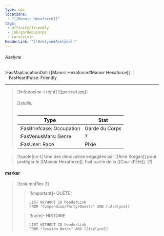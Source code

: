 ```yaml
---
type: npc
locations:
 - "[[Manoir Hexaforce]]"
tags:
 - affinity/friendly
 - job/gardeDuCorps
 - race/pixie
headerLink: "[[Aselyne#Aselyne]]"
---
```

###### Aselyne
<span class="sub2">:FasMapLocationDot: [[Manoir Hexaforce#Manoir Hexaforce]]&nbsp;&nbsp;|&nbsp;&nbsp;:FasHeartPulse: Friendly </span>
___

> [!infobox|no-t right]
> ![[portrait.jpg]]
> ###### Details:
> | Type | Stat |
> | ---- | ---- |
> | :FasBriefcase: Occupation |  Garde du Corps |
> | :FasVenusMars: Genre | ? |
> | :FasUser: Race | Pixie |
<span class="clearfix"></span>

> [!quote|no-t]
>Une des deux pixies engagées par [[Àine Korgan]] pour protéger le [[Manoir Hexaforce]].
>Fait partie de la [[Cour d'Été]]. (?)

#### marker
> [!column|flex 3]
>> [!important]- QUÊTE:
>>```dataview
>>LIST WITHOUT ID headerLink
>>FROM "Compendium/Party/Quests" AND [[Aselyne]]
>
>>[!note]- HISTOIRE
>>```dataview
>>LIST WITHOUT ID headerLink
>>FROM "Session Notes" AND [[Aselyne]]
